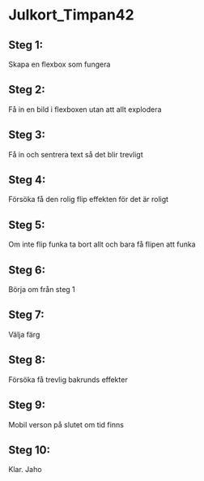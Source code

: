 # Julkort_Timpan42

## Steg 1:
Skapa en flexbox som fungera 

## Steg 2:
Få in en bild i flexboxen utan att allt explodera

## Steg 3:
Få in och sentrera text så det blir trevligt 

## Steg 4:
Försöka få den rolig flip effekten för det är roligt

## Steg 5:
Om inte flip funka ta bort allt och bara få flipen att funka

## Steg 6:
Börja om från steg 1

## Steg 7:
Välja färg

## Steg 8:
Försöka få trevlig bakrunds effekter 

## Steg 9:
Mobil verson på slutet om tid finns

## Steg 10:
Klar. Jaho 




